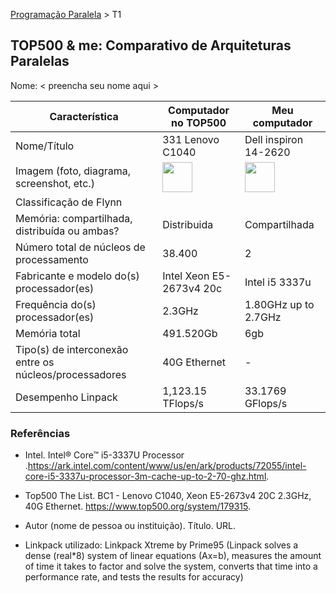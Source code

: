 [Programação Paralela](https://github.com/AndreaInfUFSM/elc139-2018a) > T1

TOP500 & me: Comparativo de Arquiteturas Paralelas
--------------------------------------------------

Nome: < preencha seu nome aqui >

| Característica                                            | Computador no TOP500  | Meu computador  |
| --------------------------------------------------------- | --------------------- | --------------- |
| Nome/Título                                               |  331 Lenovo C1040     |  Dell inspiron 14-2620
| Imagem (foto, diagrama, screenshot, etc.)                 |  <img src="http://www.top500.org/static//images/Top500_logo.png" width="48"> |  <img src="https://www.tudoemtecnologia.com/wp-content/uploads/2013/12/Dell-Inspiron-14-2620.jpg" width="48">|
| Classificação de Flynn                                    |                       |                 | SIMD
| Memória: compartilhada, distribuída ou ambas?             |          Distribuida             |     Compartilhada            |
| Número total de núcleos de processamento                  |        38.400         |        2        |
| Fabricante e modelo do(s) processador(es)                 |Intel Xeon E5-2673v4 20c|Intel i5 3337u  |
| Frequência do(s) processador(es)                          |  2.3GHz               |1.80GHz up to 2.7GHz|
| Memória total                                             |        491.520Gb      |       6gb          |
| Tipo(s) de interconexão entre os núcleos/processadores    |      40G Ethernet     |      -           |
| Desempenho Linpack                                        |        1,123.15 TFlops/s               |  33.1769 GFlops/s      |

### Referências
- Intel. Intel® Core™ i5-3337U Processor .https://ark.intel.com/content/www/us/en/ark/products/72055/intel-core-i5-3337u-processor-3m-cache-up-to-2-70-ghz.html.
- Top500 The List. BC1 - Lenovo C1040, Xeon E5-2673v4 20C 2.3GHz, 40G Ethernet. https://www.top500.org/system/179315.
- Autor (nome de pessoa ou instituição). Título. URL.


- Linkpack utilizado: Linkpack Xtreme by Prime95
(Linpack solves a dense (real*8) system of linear equations (Ax=b), measures
the amount of time it takes to factor and solve the system, converts that
time into a performance rate, and tests the results for accuracy)
